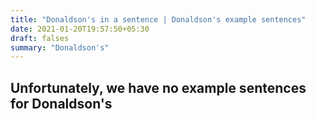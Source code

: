 ```yaml
---
title: "Donaldson's in a sentence | Donaldson's example sentences"
date: 2021-01-20T19:57:50+05:30
draft: falses
summary: "Donaldson's"
---
```

## Unfortunately, we have no example sentences for Donaldson's                 
